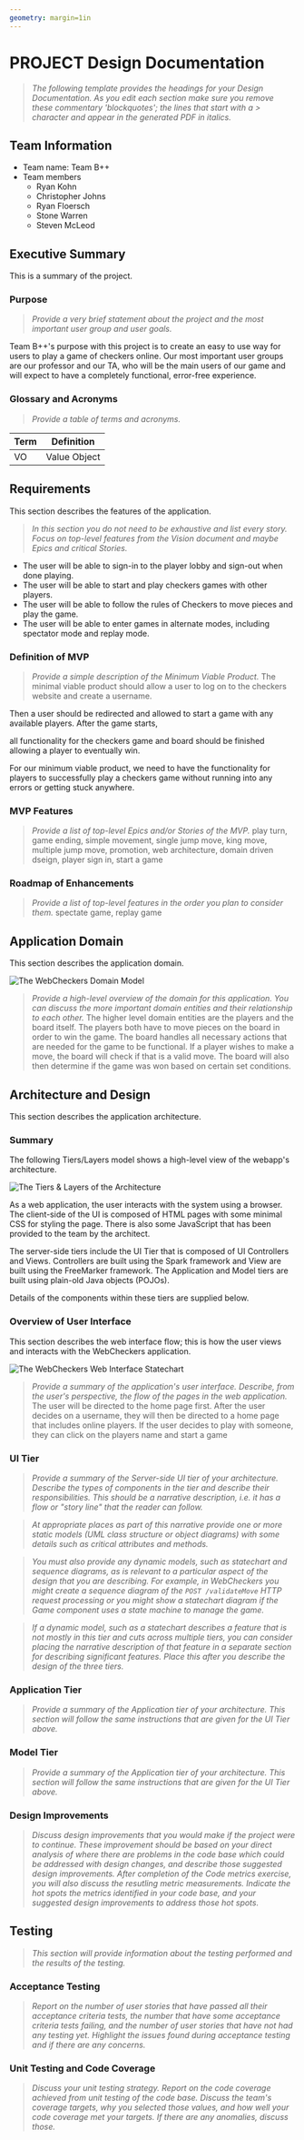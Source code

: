 ```yaml
---
geometry: margin=1in
---
```

# PROJECT Design Documentation

> _The following template provides the headings for your Design
> Documentation.  As you edit each section make sure you remove these
> commentary 'blockquotes'; the lines that start with a > character
> and appear in the generated PDF in italics._

## Team Information
* Team name: Team B++
* Team members
  * Ryan Kohn
  * Christopher Johns
  * Ryan Floersch
  * Stone Warren
  * Steven McLeod

## Executive Summary

This is a summary of the project.

### Purpose
> _Provide a very brief statement about the project and the most
> important user group and user goals._

Team B++'s purpose with this project is to create an easy to use way for users to play a game of checkers online. Our most important user groups are our professor and our TA, who will be the main users of our game and will expect to have a completely functional, error-free experience. 

### Glossary and Acronyms
> _Provide a table of terms and acronyms._

| Term | Definition |
|------|------------|
| VO | Value Object |


## Requirements

This section describes the features of the application.

> _In this section you do not need to be exhaustive and list every
> story.  Focus on top-level features from the Vision document and
> maybe Epics and critical Stories._

* The user will be able to sign-in to the player lobby and sign-out when done playing.
* The user will be able to start and play checkers games with other players.
* The user will be able to follow the rules of Checkers to move pieces and play the game.
* The user will be able to enter games in alternate modes, including spectator mode and replay mode.

### Definition of MVP
> _Provide a simple description of the Minimum Viable Product._
The minimal viable product should allow a user to log on to the checkers website and create a username.
 
Then a user should be redirected and allowed to start a game with any available players. After the game starts, 

all functionality for the checkers game and board should be finished allowing a player to eventually win.


For our minimum viable product, we need to have the functionality for players to successfully play a checkers game without running into any errors or getting stuck anywhere.

### MVP Features
> _Provide a list of top-level Epics and/or Stories of the MVP._
play turn, game ending, simple movement, single jump move, king move, multiple jump move,
promotion, web architecture, domain driven dseign, player sign in, start a game

### Roadmap of Enhancements
> _Provide a list of top-level features in the order you plan to consider them._
spectate game, replay game


## Application Domain

This section describes the application domain.

![The WebCheckers Domain Model](domain-model-placeholder.png)

> _Provide a high-level overview of the domain for this application. You
> can discuss the more important domain entities and their relationship
> to each other._
The higher level domain entities are the players and the board itself. The players both have to move pieces on the board 
in order to win the game. The board handles all necessary actions that are needed for the game to be functional. If a player 
wishes to make a move, the board will check if that is a valid move. The board will also 
then determine if the game was won based on certain set conditions.


## Architecture and Design

This section describes the application architecture.

### Summary

The following Tiers/Layers model shows a high-level view of the webapp's architecture.

![The Tiers & Layers of the Architecture](architecture-tiers-and-layers.png)

As a web application, the user interacts with the system using a
browser.  The client-side of the UI is composed of HTML pages with
some minimal CSS for styling the page.  There is also some JavaScript
that has been provided to the team by the architect.

The server-side tiers include the UI Tier that is composed of UI Controllers and Views.
Controllers are built using the Spark framework and View are built using the FreeMarker framework.  The Application and Model tiers are built using plain-old Java objects (POJOs).

Details of the components within these tiers are supplied below.


### Overview of User Interface

This section describes the web interface flow; this is how the user views and interacts
with the WebCheckers application.

![The WebCheckers Web Interface Statechart](web-interface-placeholder.png)

> _Provide a summary of the application's user interface.  Describe, from
> the user's perspective, the flow of the pages in the web application._
The user will be directed to the home page first. After the user decides on a 
username, they will then be directed to a home page that includes online players.
If the user decides to play with someone, they can click on the players name and start 
a game 


### UI Tier
> _Provide a summary of the Server-side UI tier of your architecture.
> Describe the types of components in the tier and describe their
> responsibilities.  This should be a narrative description, i.e. it has
> a flow or "story line" that the reader can follow._

> _At appropriate places as part of this narrative provide one or more
> static models (UML class structure or object diagrams) with some
> details such as critical attributes and methods._

> _You must also provide any dynamic models, such as statechart and
> sequence diagrams, as is relevant to a particular aspect of the design
> that you are describing.  For example, in WebCheckers you might create
> a sequence diagram of the `POST /validateMove` HTTP request processing
> or you might show a statechart diagram if the Game component uses a
> state machine to manage the game._

> _If a dynamic model, such as a statechart describes a feature that is
> not mostly in this tier and cuts across multiple tiers, you can
> consider placing the narrative description of that feature in a
> separate section for describing significant features. Place this after
> you describe the design of the three tiers._


### Application Tier
> _Provide a summary of the Application tier of your architecture. This
> section will follow the same instructions that are given for the UI
> Tier above._


### Model Tier
> _Provide a summary of the Application tier of your architecture. This
> section will follow the same instructions that are given for the UI
> Tier above._

### Design Improvements
> _Discuss design improvements that you would make if the project were
> to continue. These improvement should be based on your direct
> analysis of where there are problems in the code base which could be
> addressed with design changes, and describe those suggested design
> improvements. After completion of the Code metrics exercise, you
> will also discuss the resutling metric measurements.  Indicate the
> hot spots the metrics identified in your code base, and your
> suggested design improvements to address those hot spots._

## Testing
> _This section will provide information about the testing performed
> and the results of the testing._

### Acceptance Testing
> _Report on the number of user stories that have passed all their
> acceptance criteria tests, the number that have some acceptance
> criteria tests failing, and the number of user stories that
> have not had any testing yet. Highlight the issues found during
> acceptance testing and if there are any concerns._

### Unit Testing and Code Coverage
> _Discuss your unit testing strategy. Report on the code coverage
> achieved from unit testing of the code base. Discuss the team's
> coverage targets, why you selected those values, and how well your
> code coverage met your targets. If there are any anomalies, discuss
> those._
